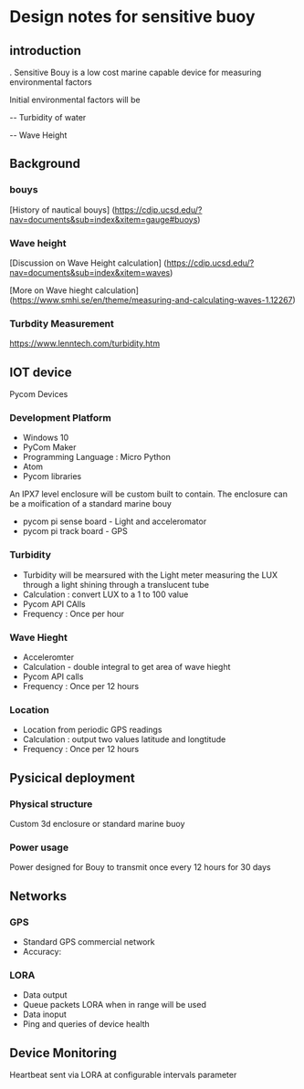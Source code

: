 # Design notes for sensitive buoy

## introduction

. Sensitive Bouy is a low cost marine capable device for measuring environmental factors

Initial environmental factors will be

-- Turbidity of water

-- Wave Height

## Background
### bouys
[History of nautical bouys]
(https://cdip.ucsd.edu/?nav=documents&sub=index&xitem=gauge#buoys)

### Wave height
[Discussion on Wave Height calculation]
(https://cdip.ucsd.edu/?nav=documents&sub=index&xitem=waves)

[More on Wave hieght calculation]
(https://www.smhi.se/en/theme/measuring-and-calculating-waves-1.12267)
### Turbdity Measurement
https://www.lenntech.com/turbidity.htm

## IOT device
Pycom Devices

### Development Platform
* Windows 10
* PyCom Maker
* Programming Language : Micro Python
* Atom
* Pycom libraries

An IPX7 level enclosure will be custom built to contain. The enclosure can be a moification of a standard marine bouy

* pycom pi sense board - Light and acceleromator
* pycom pi track board - GPS

### Turbidity
* Turbidity will be mearsured with the Light meter measuring the LUX through a light shining through a translucent tube
* Calculation : convert LUX to a 1 to 100 value
* Pycom API CAlls
* Frequency : Once per hour

### Wave Hieght
* Acceleromter 
* Calculation - double integral to get area of wave hieght
* Pycom API calls
* Frequency : Once per 12 hours


### Location
* Location from periodic GPS readings
* Calculation : output two values latitude and longtitude
* Frequency : Once per 12 hours


## Pysicical deployment
### Physical structure
Custom 3d enclosure or standard marine buoy
### Power usage
Power designed for Bouy to transmit once every 12 hours for 30 days

## Networks

### GPS 
* Standard GPS commercial network
* Accuracy:

### LORA
* Data output
* Queue packets LORA when in range will be used 
* Data inoput
* Ping and queries of device health

## Device Monitoring
Heartbeat sent via LORA at configurable intervals parameter
